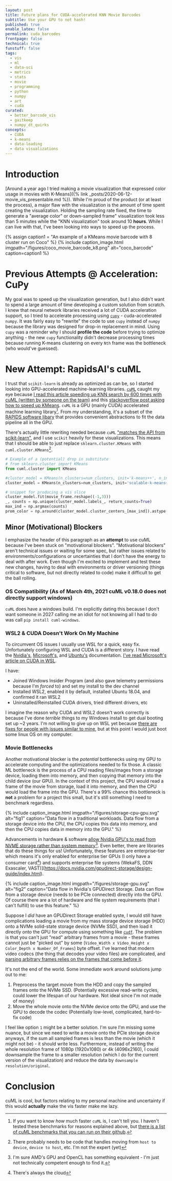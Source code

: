 ```yaml
---
layout: post
title: Future plans for CUDA-accelerated KNN Movie Barcodes
subtitle: Use your GPU to not hash! 
published: true
enable_latex: false
permalink: cuda_barcodes
frontpage: false
technical: true
funstuff: false
tags: 
  - vis
  - ml
  - data-sci
  - metrics
  - stats
  - movie
  - programming
  - python
  - numpy
  - art
  - cuda
curated:
  - better_barcode_vis
  - gaitkeep
  - numpy_dt_quirks
concepts:
  - CUDA
  - k-means
  - data-loading
  - data visualizations
---
```


# Introduction
[Around a year ago I tried making a movie visualization that expressed color usage in movies with K-Means]({% link _posts/2020-06-12-movie_vis_presentable.md %}). While I'm proud of the product (or at least the process), a major flaw with the visualization is the amount of time spent creating the visualization. Holding the sampling rate fixed, the time to generate a "average color" or down-sampled frame" visualization took less than 5 minutes while the "KNN visualization" took around 10 **hours**. While I can live with that, I've been looking into ways to speed up the process.

{% assign caption1 = "An example of a KMeans movie barcode with 8 cluster run on Coco" %}
{% include caption_image.html imgpath="/figures/coco_movie_barcode_k8.png" alt="coco_barcode" caption=caption1 %}

# Previous Attempts @ Acceleration: CuPy
My goal was to speed up the visualization generation, but I also didn't want to spend a large amount of time developing a custom solution from scratch. I knew that neural network libraries received a lot of CUDA acceleration support, so I tried to accelerate processing using [`cupy`](https://cupy.dev/) - cuda-accelerated `numpy`. It was fairly easy to "rewrite" the code to use `cupy` instead of `numpy` because the library was designed for drop-in replacement in mind. Using `cupy` was a reminder why I should **profile the code** before trying to optimize anything - the new `cupy` functionality didn't decrease processing times because running K-means clustering on every `Nth` frame was the bottleneck (who would've guessed).

# New **Attempt**: RapidsAI's cuML
I trust that `scikit-learn` is already as optimized as can be, so I started looking into GPU-accelerated machine-learning libraries. [`cuML`](https://github.com/rapidsai/cuml) caught my eye because [I read this article speeding up KNN search by 600 times with cuML (written by someone on the team)](https://medium.com/rapids-ai/accelerating-k-nearest-neighbors-600x-using-rapids-cuml-82725d56401e) and this [stackoverflow post asking how to speed up KMeans](https://stackoverflow.com/questions/58346524/faster-kmeans-clustering-on-high-dimensional-data-with-gpu-support). `cuML` is a GPU (mainly CUDA) accelerated machine learning library[^0]. From my understanding, it's a subset of the [RAPIDS software libary](https://rapids.ai/about.html) that provides convenient abstractions to fit the data pipeline all in the GPU. 

[^0]: If you want to know *how* much faster `cuML` is, I can't tell you. I haven't tested these benchmarks for reasons explained above, but [there is a list of cuML benchmarks that you can run on their github](https://github.com/rapidsai/cuml/blob/branch-0.14/notebooks/tools/cuml_benchmarks.ipynb). 

There's actually little rewriting needed because `cuML` ["matches the API from scikit-learn"](https://github.com/rapidsai/cuml/blob/branch-0.19/README.md), and I use `scikit` heavily for these visualizations. This means that I should be able to just replace `sklearn.cluster.KMeans` with `cuml.cluster.KMeans`[^1].

[^1]: There probably needs to be code that handles moving from `host to device`, `device to host`, etc. I'm not the expert (yet)

```python
# Example of a (potential) drop in substitute
# from sklearn.cluster import KMeans
from cuml.cluster import KMeans 

#cluster_model = KMeans(n_clusters=num_clusters, init='k-means++', n_init=20) # cpu version
cluster_model = KMeans(n_clusters=num_clusters, init='scalable-k-means++', n_init=20) # gpu version

# snippet for producing a vis slice
cluster_model.fit(movie_frame.reshape((-1,3)))
_, counts = np.unique(cluster_model.labels_, return_counts=True)
max_ind = np.argmax(counts)
prom_color = np.around(cluster_model.cluster_centers_[max_ind]).astype('uint8')

```

## Minor (Motivational) Blockers
I emphasize the header of this paragraph as an **attempt** to use cuML because I've been stuck on "motivational blockers". "Motivational blockers" aren't technical issues or waiting for some spec, but rather issues related to environments/configurations or uncertainties that I don't have the energy to deal with after work. Even though I'm excited to implement and test these new changes, having to deal with environments or driver versioning (things critical to software, but not directly related to code) make it difficult to get the ball rolling. 

### OS Compatibility (As of March 4th, 2021 cuML v0.18.0 does not **directly** support windows)
`cuML` does have a windows build. I'm explicitly dating this because I don't want someone in 2027 calling me an idiot for not knowing all I had to do was call `pip install cuml-windows`. 

### WSL2 & CUDA Doesn't Work On My Machine 
To circumvent OS issues I usually use WSL for a quick, easy fix. Unfortunately configuring WSL and CUDA is a different story. I have read the [Nvidia's](https://docs.nvidia.com/cuda/wsl-user-guide/index.html), [Microsoft's](https://docs.microsoft.com/en-us/windows/win32/direct3d12/gpu-cuda-in-wsl), and [Ubuntu's](https://ubuntu.com/blog/getting-started-with-cuda-on-ubuntu-on-wsl-2) documentation. [I've read Microsoft's article on CUDA in WSL](https://docs.microsoft.com/en-us/windows/win32/direct3d12/gpu-cuda-in-wsl).

I have:
- Joined Windows Insider Program (and also gave telemetry permissions because I'm *forced* to) and set my install to the dev channel
- Installed WSL2, enabled it by default, installed Ubuntu 18.04, and confirmed it ran WSL2
- Uninstalled/Reinstalled CUDA drivers, tried different drivers, etc

I imagine the reason why CUDA and WSL2 doesn't work correctly is because I've done *terrible* things to my Windows install to get dual booting set up \~2 years. I'm not willing to give up on WSL yet because [there are fixes for people with issues similar to mine](https://github.com/microsoft/WSL/issues/6014#issuecomment-733185668), but at this point I would just boot some linux OS on my computer. 

### Movie Bottlenecks
Another motivational blocker is the *potential* bottlenecks using my GPU to accelerate computing and the optimizations needed to fix those. A classic ML bottleneck is the process of a CPU reading files/images from a storage device, loading them into memory, and then copying that memory into the child device (our GPU). In the context of this project, the CPU would read a frame of the movie from storage, load it into memory, and then the CPU would load the frame into the GPU. There's a 99% chance this bottleneck is **not** a problem for a project this small, but it's still something I need to benchmark regardless.

{% include caption_image.html imgpath="/figures/storage-cpu-gpu.svg" alt="fig1" caption="Data flow in a traditional workloads. Data flow from a storage device into the CPU, the CPU copies this data into memory, and then the CPU copies data in memory into the GPU." %}


Advancements in hardware & software [allow Nvidia GPU's to read from NVME storage rather than system memory](https://developer.nvidia.com/blog/gpudirect-storage/)[^2]. Even better, there are libraries that do these things for us! Unfortunately, these features are enterprise-tier which means 
it's only enabled for enterprise tier GPUs (I only have a consumer card[^3]) and supports enterprise file systems (WekaFS, DDN Exascaler, VAST)](https://docs.nvidia.com/gpudirect-storage/design-guide/index.html). 

{% include caption_image.html imgpath="/figures/storage-gpu.svg" alt="fig2" caption="Data flow in Nvidia's GPUDirect Storage. Data can flow from a storage device (needs to be PCIe connected) directly into the GPU. Of course there are a lot of hardware and file system requirements (that I can't fulfill) to use this feature." %}

[^2]: I'm sure AMD's GPU and OpenCL has something equivalent - I'm just not technically competent enough to find it. 
[^3]: There's always the cloud

Suppose I *did* have an GPUDirect Storage enabled syste, I would still have complications loading a movie from my mass storage device storage (HDD) onto a NVMe solid-state storage device (NVMe SSD), and then load it directly onto the GPU for compute using something like [`cudf`](https://github.com/rapidsai/cudf). The problem is that you can't just "read" arbitrary frames from a movie - these frames cannot just be "picked out" by some (`Video_Width x Video_Height x Color_Depth x Number_Of_Frames`) byte offset. I've learned that modern video codecs (the thing that decodes your video files) are complicated, and [parsing arbitrary frames relies on the frames that come before it](https://stackoverflow.com/a/22706622). 

It's not the end of the world. Some immediate work around solutions jump out to me:
1. Preprocess the target movie from the HDD and copy the sampled frames onto the NVMe SSD. (Potentially excessive read-write cycles, could lower the lifespan of our hardware. Not ideal since I'm not made of money)
2. Move the whole movie onto the NVMe device onto the GPU, and use the GPU to decode the codec (Potentially low-level, complicated, hard-to-fix code)

I feel like option `1` might be a better solution. I'm sure I'm missing some nuance, but since we need to write a movie onto the PCIe storage device anyways, if the sum all sampled frames is less than the movie (which it might not be) - it should write less. Furthermore, instead of writing the whole resolution frame of 1080p (1920x1080) or 4k (4096x2160), I could downsample the frame to a smaller resolution (which I do for the current version of the visualization) and reduce the data by `downsample resolution/original`.

# Conclusion
cuML is cool, but factors relating to my personal machine and uncertainty if this would **actually** make the vis faster make me lazy.  